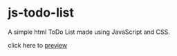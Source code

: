 # js-todo-list
A simple html ToDo List made using JavaScript and CSS. 

click here to [preview](https://youtu.be/oPJDj8UAVuo)
